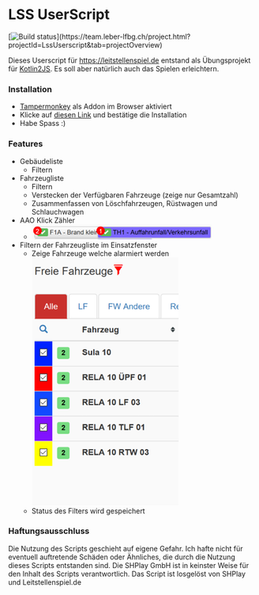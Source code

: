 # LSS UserScript

[![Build status](https://team.leber-lfbg.ch/app/rest/builds/buildType:(id:LssUserscript_Build)/statusIcon.svg)](https://team.leber-lfbg.ch/project.html?projectId=LssUserscript&tab=projectOverview)

Dieses Userscript für https://leitstellenspiel.de entstand als Übungsprojekt
für [Kotlin2JS](https://kotlinlang.org/docs/tutorials/javascript/kotlin-to-javascript/kotlin-to-javascript.html).
Es soll aber natürlich auch das Spielen erleichtern.

### Installation

* [Tampermonkey](https://tampermonkey.net/) als Addon im Browser aktiviert
* Klicke auf [diesen Link](https://github.com/Grisu118/lss-userscript/raw/master/script.user.js) und bestätige die Installation
* Habe Spass :)

### Features

* Gebäudeliste
  * Filtern
* Fahrzeugliste
  * Filtern
  * Verstecken der Verfügbaren Fahrzeuge (zeige nur Gesamtzahl)
  * Zusammenfassen von Löschfahrzeugen, Rüstwagen und Schlauchwagen
* AAO Klick Zähler
  * ![Click Badges](_files/aao_click_badges.png)
* Filtern der Fahrzeugliste im Einsatzfenster
  * Zeige Fahrzeuge welche alarmiert werden
  ![Vehicle Filter](_files/mission_vehicle_filter.png)
  * Status des Filters wird gespeichert

### Haftungsausschluss

Die Nutzung des Scripts geschieht auf eigene Gefahr. Ich hafte nicht für
eventuell auftretende Schäden oder Ähnliches, die durch die Nutzung dieses
Scripts entstanden sind. Die SHPlay GmbH ist in keinster Weise für den
Inhalt des Scripts verantwortlich. Das Script ist losgelöst von SHPlay
und Leitstellenspiel.de